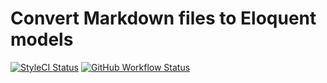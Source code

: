 # Convert Markdown files to Eloquent models
<p>
  <a href="https://styleci.io/repos/792520425"><img src="https://styleci.io/repos/792520425/shield" alt="StyleCI Status"></img></a>
  <a href="https://img.shields.io/github/actions/workflow/status/thebatclaudio/laravel-eloquent-markdown/tests.yml?branch=main&label=tests&style=flat-square"><img src="https://img.shields.io/github/actions/workflow/status/thebatclaudio/laravel-eloquent-markdown/tests.yml?branch=main&label=tests&style=flat-square" alt="GitHub Workflow Status"></img></a>
</p>